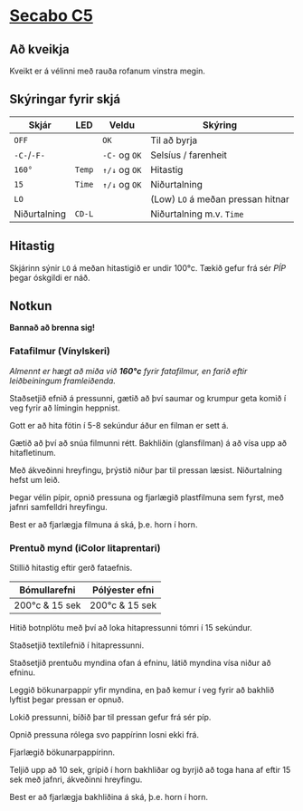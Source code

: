 # [Secabo C5](https://www.secabo.com/en/secabo-c5-clam-transfer-press-38cm-x-38cm-100-108-038-10/)

## Að kveikja

Kveikt er á vélinni með rauða rofanum vinstra megin.

## Skýringar fyrir skjá

|   Skjár       |   LED     |   Veldu       |   Skýring
|   ---         |   ---     |   ---         |   ---
| `OFF`         |           | `OK`          |   Til að byrja
| `-C-`/`-F-`   |           | `-C-` og `OK` |   Selsíus / farenheit
| `160°`        |   `Temp`  | `↑/↓` og `OK` |   Hitastig
| `15`          |   `Time`  | `↑/↓` og `OK` |   Niðurtalning
| `LO`          |           |               |   (Low) `LO` á meðan pressan hitnar
| Niðurtalning  |   `CD-L`  |               |   Niðurtalning m.v. `Time`

## Hitastig

Skjárinn sýnir `LO` á meðan hitastigið er undir 100°c. Tækið gefur frá sér *PÍP* þegar óskgildi er náð. 

## Notkun

**Bannað að brenna sig!**

### Fatafilmur (Vínylskeri)

*Almennt er hægt að miða við **160°c** fyrir fatafilmur, en farið eftir leiðbeiningum framleiðenda.*

Staðsetjið efnið á pressunni, gætið að því saumar og krumpur geta komið í veg fyrir að límingin heppnist.

Gott er að hita fötin í 5-8 sekúndur áður en filman er sett á. 

Gætið að því að snúa filmunni rétt. Bakhliðin (glansfilman) á að vísa upp að hitafletinum.

Með ákveðinni hreyfingu, þrýstið niður þar til pressan læsist. Niðurtalning hefst um leið. 

Þegar vélin pípir, opnið pressuna og fjarlægið plastfilmuna sem fyrst, með jafnri samfelldri hreyfingu. 

Best er að fjarlægja filmuna á ská, þ.e. horn í horn. 

### Prentuð mynd (iColor litaprentari)

Stillið hitastig eftir gerð fataefnis. 

|   Bómullarefni    |   Pólýester efni  |
|   ---             |   ---             |
|   200°c & 15 sek  |   200°c & 15 sek  |

Hitið botnplötu með því að loka hitapressunni tómri í 15 sekúndur.

Staðsetjið textílefnið í hitapressunni. 

Staðsetjið prentuðu myndina ofan á efninu, látið myndina vísa niður að efninu. 

Leggið bökunarpappír yfir myndina, en það kemur í veg fyrir að bakhlið lyftist þegar pressan er opnuð. 

Lokið pressunni, bíðið þar til pressan gefur frá sér píp.

Opnið pressuna rólega svo pappírinn losni ekki frá.

Fjarlægið bökunarpappírinn. 

Teljið upp að 10 sek, grípið í horn bakhliðar og byrjið að toga hana af eftir 15 sek með jafnri, ákveðinni hreyfingu. 

Best er að fjarlægja bakhliðina á ská, þ.e. horn í horn.